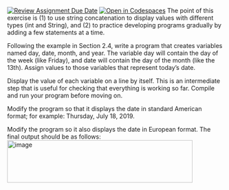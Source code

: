 [![Review Assignment Due Date](https://classroom.github.com/assets/deadline-readme-button-22041afd0340ce965d47ae6ef1cefeee28c7c493a6346c4f15d667ab976d596c.svg)](https://classroom.github.com/a/12ehKmog)
[![Open in Codespaces](https://classroom.github.com/assets/launch-codespace-2972f46106e565e64193e422d61a12cf1da4916b45550586e14ef0a7c637dd04.svg)](https://classroom.github.com/open-in-codespaces?assignment_repo_id=20170588)
The point of this exercise is (1) to use string concatenation to display values with different types (int and String), and (2) to practice developing programs gradually by adding a few statements at a time.

Following the example in Section 2.4, write a program that creates variables named day, date, month, and year. The variable day will contain the day of the week (like Friday), and date will contain the day of the month (like the 13th). Assign values to those variables that represent today’s date.

Display the value of each variable on a line by itself. This is an intermediate step that is useful for checking that everything is working so far. Compile and run your program before moving on.

Modify the program so that it displays the date in standard American format; for example: Thursday, July 18, 2019.

Modify the program so it also displays the date in European format. The final output should be as follows:
<img width="431" height="99" alt="image" src="https://github.com/user-attachments/assets/4b32eae0-8e1c-429e-b42e-5b9ac938d5a8" />

